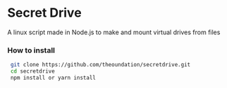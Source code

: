 # Secret Drive
A linux script made in Node.js to make and mount virtual drives from files

### How to install
```sh
 git clone https://github.com/theoundation/secretdrive.git
 cd secretdrive
 npm install or yarn install
 
```